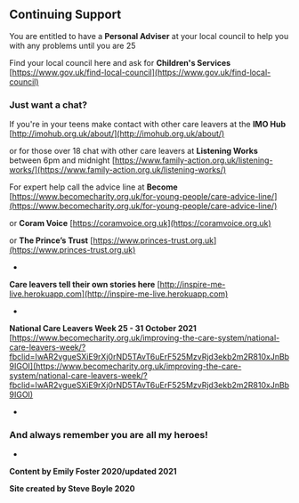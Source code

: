 
## Continuing Support

You are entitled to have a **Personal Adviser** at your local council to help you with any problems until you are 25

Find your local council here and ask for **Children's Services**
[https://www.gov.uk/find-local-council](https://www.gov.uk/find-local-council)


### Just want a chat?

If you're in your teens make contact with other care leavers at the **IMO Hub**
[http://imohub.org.uk/about/](http://imohub.org.uk/about/)

or for those over 18 chat with other care leavers at **Listening Works** between 6pm and midnight [https://www.family-action.org.uk/listening-works/](https://www.family-action.org.uk/listening-works/)



For expert help call the advice line at **Become** [https://www.becomecharity.org.uk/for-young-people/care-advice-line/](https://www.becomecharity.org.uk/for-young-people/care-advice-line/)


or **Coram Voice**
[https://coramvoice.org.uk](https://coramvoice.org.uk)


or **The Prince’s Trust**
[https://www.princes-trust.org.uk](https://www.princes-trust.org.uk)

*

**Care leavers tell their own stories here** [http://inspire-me-live.herokuapp.com](http://inspire-me-live.herokuapp.com)

*


**National Care Leavers Week 25 - 31 October 2021**
[https://www.becomecharity.org.uk/improving-the-care-system/national-care-leavers-week/?fbclid=IwAR2vgueSXiE9rXj0rND5TAvT6uErF525MzvRjd3ekb2m2R810xJnBb9IGOI](https://www.becomecharity.org.uk/improving-the-care-system/national-care-leavers-week/?fbclid=IwAR2vgueSXiE9rXj0rND5TAvT6uErF525MzvRjd3ekb2m2R810xJnBb9IGOI)

*


### And always remember you are all my heroes!


*


**Content by Emily Foster 2020/updated 2021**

**Site created by Steve Boyle 2020**
